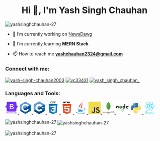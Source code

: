 <h1 align="center">Hi 👋, I'm Yash Singh Chauhan</h1>
<p align="left"> <img src="https://komarev.com/ghpvc/?username=yashsinghchauhan-27&label=Profile%20views&color=0e75b6&style=flat" alt="yashsinghchauhan-27" /> </p>

- 🔭 I’m currently working on [NewsDawg](https://github.com/YashSinghChauhan-27/NewsDawg.git)

- 🌱 I’m currently learning **MERN Stack**

- 📫 How to reach me **yashchauhan2324@gmail.com**

<h3 align="left">Connect with me:</h3>
<p align="left">
<a href="https://linkedin.com/in/yash-singh-chauhan2003" target="blank"><img align="center" src="https://raw.githubusercontent.com/rahuldkjain/github-profile-readme-generator/master/src/images/icons/Social/linked-in-alt.svg" alt="yash-singh-chauhan2003" height="30" width="40" /></a>
<a href="https://www.hackerrank.com/yc33431" target="blank"><img align="center" src="https://raw.githubusercontent.com/rahuldkjain/github-profile-readme-generator/master/src/images/icons/Social/hackerrank.svg" alt="yc33431" height="30" width="40" /></a>
<a href="https://www.leetcode.com/yash_singh_chauhan_" target="blank"><img align="center" src="https://raw.githubusercontent.com/rahuldkjain/github-profile-readme-generator/master/src/images/icons/Social/leet-code.svg" alt="yash_singh_chauhan_" height="30" width="40" /></a>
</p>

<h3 align="left">Languages and Tools:</h3>
<p align="left"> <a href="https://getbootstrap.com" target="_blank" rel="noreferrer"> <img src="https://raw.githubusercontent.com/devicons/devicon/master/icons/bootstrap/bootstrap-plain-wordmark.svg" alt="bootstrap" width="40" height="40"/> </a> <a href="https://www.cprogramming.com/" target="_blank" rel="noreferrer"> <img src="https://raw.githubusercontent.com/devicons/devicon/master/icons/c/c-original.svg" alt="c" width="40" height="40"/> </a> <a href="https://www.w3schools.com/cpp/" target="_blank" rel="noreferrer"> <img src="https://raw.githubusercontent.com/devicons/devicon/master/icons/cplusplus/cplusplus-original.svg" alt="cplusplus" width="40" height="40"/> </a> <a href="https://www.w3schools.com/css/" target="_blank" rel="noreferrer"> <img src="https://raw.githubusercontent.com/devicons/devicon/master/icons/css3/css3-original-wordmark.svg" alt="css3" width="40" height="40"/> </a> <a href="https://www.w3.org/html/" target="_blank" rel="noreferrer"> <img src="https://raw.githubusercontent.com/devicons/devicon/master/icons/html5/html5-original-wordmark.svg" alt="html5" width="40" height="40"/> </a> <a href="https://www.java.com" target="_blank" rel="noreferrer"> <img src="https://raw.githubusercontent.com/devicons/devicon/master/icons/java/java-original.svg" alt="java" width="40" height="40"/> </a> <a href="https://developer.mozilla.org/en-US/docs/Web/JavaScript" target="_blank" rel="noreferrer"> <img src="https://raw.githubusercontent.com/devicons/devicon/master/icons/javascript/javascript-original.svg" alt="javascript" width="40" height="40"/> </a> <a href="https://www.mongodb.com/" target="_blank" rel="noreferrer"> <img src="https://raw.githubusercontent.com/devicons/devicon/master/icons/mongodb/mongodb-original-wordmark.svg" alt="mongodb" width="40" height="40"/> </a> <a href="https://nodejs.org" target="_blank" rel="noreferrer"> <img src="https://raw.githubusercontent.com/devicons/devicon/master/icons/nodejs/nodejs-original-wordmark.svg" alt="nodejs" width="40" height="40"/> </a> <a href="https://www.python.org" target="_blank" rel="noreferrer"> <img src="https://raw.githubusercontent.com/devicons/devicon/master/icons/python/python-original.svg" alt="python" width="40" height="40"/> </a> <a href="https://reactjs.org/" target="_blank" rel="noreferrer"> <img src="https://raw.githubusercontent.com/devicons/devicon/master/icons/react/react-original-wordmark.svg" alt="react" width="40" height="40"/> </a> </p>

<p><img align="left" src="https://github-readme-stats.vercel.app/api/top-langs?username=yashsinghchauhan-27&show_icons=true&locale=en&layout=compact" alt="yashsinghchauhan-27" /></p>

<p>&nbsp;<img align="center" src="https://github-readme-stats.vercel.app/api?username=yashsinghchauhan-27&show_icons=true&locale=en" alt="yashsinghchauhan-27" /></p>

<p><img align="center" src="https://github-readme-streak-stats.herokuapp.com/?user=yashsinghchauhan-27&" alt="yashsinghchauhan-27" /></p>
